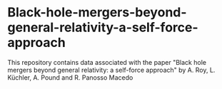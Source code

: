 # Black-hole-mergers-beyond-general-relativity-a-self-force-approach
This repository contains data associated with the paper "Black hole mergers beyond general relativity: a self-force approach" by A. Roy, L. Küchler, A. Pound and R. Panosso Macedo
